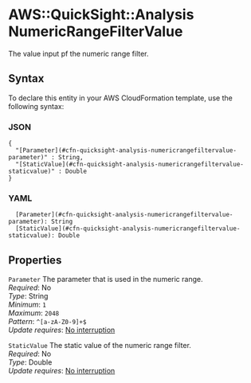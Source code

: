 # AWS::QuickSight::Analysis NumericRangeFilterValue<a name="aws-properties-quicksight-analysis-numericrangefiltervalue"></a>

The value input pf the numeric range filter\.

## Syntax<a name="aws-properties-quicksight-analysis-numericrangefiltervalue-syntax"></a>

To declare this entity in your AWS CloudFormation template, use the following syntax:

### JSON<a name="aws-properties-quicksight-analysis-numericrangefiltervalue-syntax.json"></a>

```
{
  "[Parameter](#cfn-quicksight-analysis-numericrangefiltervalue-parameter)" : String,
  "[StaticValue](#cfn-quicksight-analysis-numericrangefiltervalue-staticvalue)" : Double
}
```

### YAML<a name="aws-properties-quicksight-analysis-numericrangefiltervalue-syntax.yaml"></a>

```
  [Parameter](#cfn-quicksight-analysis-numericrangefiltervalue-parameter): String
  [StaticValue](#cfn-quicksight-analysis-numericrangefiltervalue-staticvalue): Double
```

## Properties<a name="aws-properties-quicksight-analysis-numericrangefiltervalue-properties"></a>

`Parameter` <a name="cfn-quicksight-analysis-numericrangefiltervalue-parameter"></a>
The parameter that is used in the numeric range\.  
_Required_: No  
_Type_: String  
_Minimum_: `1`  
_Maximum_: `2048`  
_Pattern_: `^[a-zA-Z0-9]+$`  
_Update requires_: [No interruption](https://docs.aws.amazon.com/AWSCloudFormation/latest/UserGuide/using-cfn-updating-stacks-update-behaviors.html#update-no-interrupt)

`StaticValue` <a name="cfn-quicksight-analysis-numericrangefiltervalue-staticvalue"></a>
The static value of the numeric range filter\.  
_Required_: No  
_Type_: Double  
_Update requires_: [No interruption](https://docs.aws.amazon.com/AWSCloudFormation/latest/UserGuide/using-cfn-updating-stacks-update-behaviors.html#update-no-interrupt)
